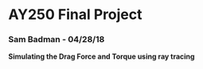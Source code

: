 # AY250 Final Project

### Sam Badman - 04/28/18

__Simulating the Drag Force and Torque using ray tracing__
